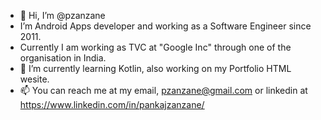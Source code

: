 - 👋 Hi, I’m @pzanzane
-    I’m Android Apps developer and working as a Software Engineer since 2011.
-    Currently I am working as TVC at "Google Inc" through one of the organisation in India.
- 🌱 I’m currently learning Kotlin, also working on my Portfolio HTML wesite.
- 📫 You can reach me at my email, pzanzane@gmail.com or linkedin at https://www.linkedin.com/in/pankajzanzane/

<!---
pzanzane/pzanzane is a ✨ special ✨ repository because its `README.md` (this file) appears on your GitHub profile.
You can click the Preview link to take a look at your changes.
--->
